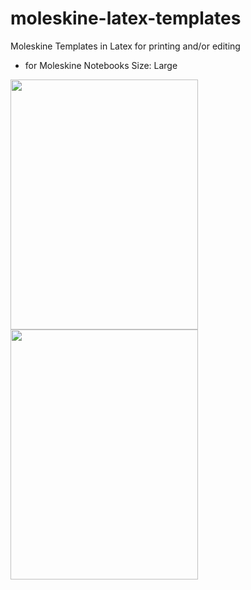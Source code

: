 # moleskine-latex-templates
Moleskine Templates in Latex for printing and/or editing
- for Moleskine Notebooks Size: Large

<img src="https://github.com/hannic/moleskine-latex-templates/blob/master/screenshot-bullet-list.png" width="300" height="400" />
<img src="https://github.com/hannic/moleskine-latex-templates/blob/master/screenshot-bullet-list.png" width="300" height="400" />

<!---
![Bullet List](https://github.com/hannic/moleskine-latex-templates/blob/master/screenshot-bullet-list.png)
-->

